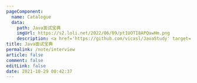 ```yaml
---
pageComponent: 
  name: Catalogue
  data: 
    path: Java面试宝典
    imgUrl: https://s2.loli.net/2022/06/09/pt1UOTI8APQawHm.png
    description: <a href='https://github.com/vicxsl/JavaStudy' target='_blank'>面试真题、技能进阶、职业生涯分享，你想要的，这里都有。
title: Java面试宝典
permalink: /note/interview
article: false
comment: false
editLink: false
date: 2021-10-29 00:42:37
---
```

